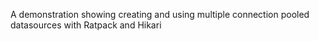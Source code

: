A demonstration showing creating and using multiple connection pooled datasources with Ratpack and Hikari
